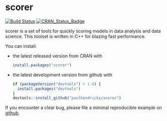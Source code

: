 <!-- README.md is generated from README.Rmd. Please edit that file -->
scorer
======

[![Build Status](https://travis-ci.org/paulhendricks/scorer.png?branch=master)](https://travis-ci.org/paulhendricks/scorer) [![CRAN\_Status\_Badge](http://www.r-pkg.org/badges/version/scorer)](http://cran.r-project.org/package=scorer)

scorer is a set of tools for quickly scoring models in data analysis and data science. This toolset is written in C++ for blazing fast performance.

You can install:

-   the latest released version from CRAN with

    ``` r
    install.packages("scorer")
    ```

-   the latest development version from github with

    ``` r
    if (packageVersion("devtools") < 1.6) {
      install.packages("devtools")
    }
    devtools::install_github("paulhendricks/scorer")
    ```

If you encounter a clear bug, please file a minimal reproducible example on [github](https://github.com/paulhendricks/scorer/issues).
